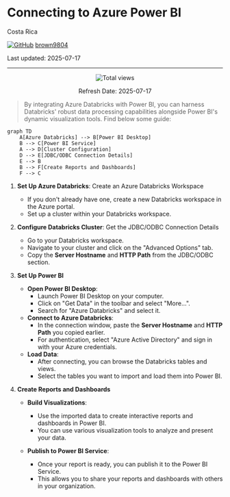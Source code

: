 # Connecting to Azure Power BI

Costa Rica

[![GitHub](https://img.shields.io/badge/--181717?logo=github&logoColor=ffffff)](https://github.com/)
[brown9804](https://github.com/brown9804)

Last updated: 2025-07-17

----------

<!-- START BADGE -->
<div align="center">
  <img src="https://img.shields.io/badge/Total%20views-354-limegreen" alt="Total views">
  <p>Refresh Date: 2025-07-17</p>
</div>
<!-- END BADGE -->

> By integrating Azure Databricks with Power BI, you can harness Databricks' robust data processing capabilities alongside Power BI's dynamic visualization tools. Find below some guide:


```mermaid
graph TD
    A[Azure Databricks] --> B[Power BI Desktop]
    B --> C[Power BI Service]
    A --> D[Cluster Configuration]
    D --> E[JDBC/ODBC Connection Details]
    E --> B
    B --> F[Create Reports and Dashboards]
    F --> C
```

1. **Set Up Azure Databricks**: Create an Azure Databricks Workspace
    - If you don't already have one, create a new Databricks workspace in the Azure portal.
    - Set up a cluster within your Databricks workspace.

2. **Configure Databricks Cluster**: Get the JDBC/ODBC Connection Details
    - Go to your Databricks workspace.
    - Navigate to your cluster and click on the "Advanced Options" tab.
    - Copy the **Server Hostname** and **HTTP Path** from the JDBC/ODBC section.

3. **Set Up Power BI**
    - **Open Power BI Desktop**:
       - Launch Power BI Desktop on your computer.
       - Click on "Get Data" in the toolbar and select "More...".
       - Search for "Azure Databricks" and select it.
    - **Connect to Azure Databricks**:
       - In the connection window, paste the **Server Hostname** and **HTTP Path** you copied earlier.
       - For authentication, select "Azure Active Directory" and sign in with your Azure credentials.
    - **Load Data**:
       - After connecting, you can browse the Databricks tables and views.
       - Select the tables you want to import and load them into Power BI.

4. **Create Reports and Dashboards**
    - **Build Visualizations**:
       - Use the imported data to create interactive reports and dashboards in Power BI.
       - You can use various visualization tools to analyze and present your data.
    
    - **Publish to Power BI Service**:
       - Once your report is ready, you can publish it to the Power BI Service.
       - This allows you to share your reports and dashboards with others in your organization.
